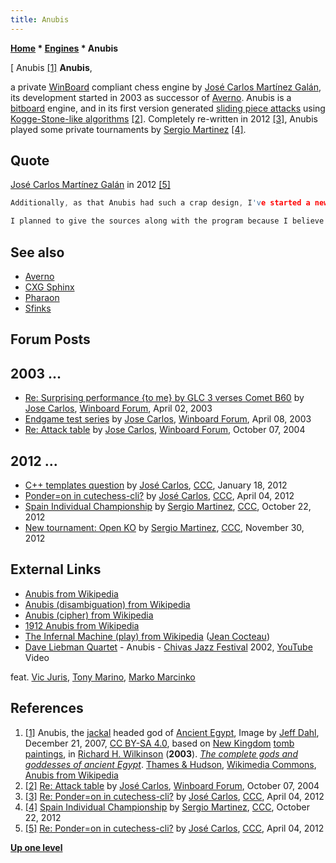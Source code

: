 ```yaml
---
title: Anubis
---
```

**[Home](Home "Home") * [Engines](Engines "Engines") * Anubis**

\[ Anubis <a id="cite-note-1" href="#cite-ref-1">[1]</a>
**Anubis**,

a private [WinBoard](WinBoard "WinBoard") compliant chess engine by [José Carlos Martínez Galán](Jos%C3%A9_Carlos_Mart%C3%ADnez_Gal%C3%A1n "José Carlos Martínez Galán"), its development started in 2003 as successor of [Averno](Averno "Averno"). Anubis is a [bitboard](Bitboards "Bitboards") engine, and in its first version generated [sliding piece attacks](Sliding_Piece_Attacks "Sliding Piece Attacks") using [Kogge-Stone-like algorithms](Kogge-Stone_Algorithm "Kogge-Stone Algorithm") <a id="cite-note-2" href="#cite-ref-2">[2]</a>. Completely re-written in 2012 <a id="cite-note-3" href="#cite-ref-3">[3]</a>, Anubis played some private tournaments by [Sergio Martinez](index.php?title=Sergio_Martinez&action=edit&redlink=1 "Sergio Martinez (page does not exist)") <a id="cite-note-4" href="#cite-ref-4">[4]</a>.

## Quote

[José Carlos Martínez Galán](Jos%C3%A9_Carlos_Mart%C3%ADnez_Gal%C3%A1n "José Carlos Martínez Galán") in 2012 <a id="cite-note-5" href="#cite-ref-5">[5]</a>

```C++
Additionally, as that Anubis had such a crap design, I've started a new one from scratch, and I've reused the name. The new one is well designed and has much more potential, but it's not complete yet, it can't play chess.

```

```C++
I planned to give the sources along with the program because I believe this design is really good, but all the mess around the [Rybka case](Rybka_Controversy "Rybka Controversy") has made me change my mind. Too much trouble for what should be an enjoyable hobby. So I'm not going to release any chess program nor participate in any tournament.

```

## See also

- [Averno](Averno "Averno")
- [CXG Sphinx](CXG_Sphinx "CXG Sphinx")
- [Pharaon](Pharaon "Pharaon")
- [Sfinks](Sfinks "Sfinks")

## Forum Posts

## 2003 ...

- [Re: Surprising performance {to me} by GLC 3 verses Comet B60](http://www.open-aurec.com/wbforum/viewtopic.php?f=18&t=42034&start=1) by [Jose Carlos](Jos%C3%A9_Carlos_Mart%C3%ADnez_Gal%C3%A1n "José Carlos Martínez Galán"), [Winboard Forum](Computer_Chess_Forums "Computer Chess Forums"), April 02, 2003
- [Endgame test series](http://www.open-aurec.com/wbforum/viewtopic.php?f=18&t=42127) by [Jose Carlos](Jos%C3%A9_Carlos_Mart%C3%ADnez_Gal%C3%A1n "José Carlos Martínez Galán"), [Winboard Forum](Computer_Chess_Forums "Computer Chess Forums"), April 08, 2003
- [Re: Attack table](http://www.open-aurec.com/wbforum/viewtopic.php?f=4&t=171&start=11) by [Jose Carlos](Jos%C3%A9_Carlos_Mart%C3%ADnez_Gal%C3%A1n "José Carlos Martínez Galán"), [Winboard Forum](Computer_Chess_Forums "Computer Chess Forums"), October 07, 2004

## 2012 ...

- [C++ templates question](http://www.talkchess.com/forum/viewtopic.php?t=42046) by [José Carlos](Jos%C3%A9_Carlos_Mart%C3%ADnez_Gal%C3%A1n "José Carlos Martínez Galán"), [CCC](CCC "CCC"), January 18, 2012
- [Ponder=on in cutechess-cli?](http://www.talkchess.com/forum3/viewtopic.php?t=43157) by [José Carlos](Jos%C3%A9_Carlos_Mart%C3%ADnez_Gal%C3%A1n "José Carlos Martínez Galán"), [CCC](CCC "CCC"), April 04, 2012
- [Spain Individual Championship](http://www.talkchess.com/forum/viewtopic.php?t=45684) by [Sergio Martinez](index.php?title=Sergio_Martinez&action=edit&redlink=1 "Sergio Martinez (page does not exist)"), [CCC](CCC "CCC"), October 22, 2012
- [New tournament: Open KO](http://www.talkchess.com/forum3/viewtopic.php?f=6&t=46211) by [Sergio Martinez](index.php?title=Sergio_Martinez&action=edit&redlink=1 "Sergio Martinez (page does not exist)"), [CCC](CCC "CCC"), November 30, 2012

## External Links

- [Anubis from Wikipedia](https://en.wikipedia.org/wiki/Anubis)
- [Anubis (disambiguation) from Wikipedia](https://en.wikipedia.org/wiki/Anubis_%28disambiguation%29)
- [Anubis (cipher) from Wikipedia](https://en.wikipedia.org/wiki/Anubis_%28cipher%29)
- [1912 Anubis from Wikipedia](https://en.wikipedia.org/wiki/1912_Anubis)
- [The Infernal Machine (play) from Wikipedia](https://en.wikipedia.org/wiki/The_Infernal_Machine_%28play%29) ([Jean Cocteau](https://en.wikipedia.org/wiki/Jean_Cocteau))
- [Dave Liebman Quartet](Category:Dave_Liebman "Category:Dave Liebman") - Anubis - [Chivas Jazz Festival](https://en.wikipedia.org/wiki/Chivas_Jazz_Festival) 2002, [YouTube](https://en.wikipedia.org/wiki/YouTube) Video

feat. [Vic Juris](https://en.wikipedia.org/wiki/Vic_Juris), [Tony Marino](http://www.allaboutjazz.com/broad-street-tony-marino-tmp-review-by-javier-aq-ortiz.php), [Marko Marcinko](http://www.discogs.com/artist/1003102-Marko-Marcinko)

## References

1. <a id="cite-ref-1" href="#cite-note-1">[1]</a> Anubis, the [jackal](https://en.wikipedia.org/wiki/Jackal) headed god of [Ancient Egypt](https://en.wikipedia.org/wiki/Ancient_Egypt), Image by [Jeff Dahl](https://en.wikipedia.org/wiki/User:Jeff_Dahl?rdfrom=commons:User:Jeff_Dahl), December 21, 2007, [CC BY-SA 4.0](https://creativecommons.org/licenses/by-sa/4.0/), based on [New Kingdom](https://en.wikipedia.org/wiki/New_Kingdom_of_Egypt) [tomb paintings](https://en.wikipedia.org/wiki/Art_of_ancient_Egypt#Painting), in [Richard H. Wilkinson](https://en.wikipedia.org/wiki/Richard_H._Wilkinson) (**2003**). *[The complete gods and goddesses of ancient Egypt](http://www.thamesandhudsonusa.com/books/the-complete-gods-and-goddesses-of-ancient-egypt-hardcover)*. [Thames & Hudson](https://en.wikipedia.org/wiki/Thames_%26_Hudson), [Wikimedia Commons](https://en.wikipedia.org/wiki/Wikimedia_Commons), [Anubis from Wikipedia](https://en.wikipedia.org/wiki/Anubis)
1. <a id="cite-ref-2" href="#cite-note-2">[2]</a> [Re: Attack table](http://www.open-aurec.com/wbforum/viewtopic.php?f=4&t=171&start=11) by [José Carlos](Jos%C3%A9_Carlos_Mart%C3%ADnez_Gal%C3%A1n "José Carlos Martínez Galán"), [Winboard Forum](Computer_Chess_Forums "Computer Chess Forums"), October 07, 2004
1. <a id="cite-ref-3" href="#cite-note-3">[3]</a>  [Re: Ponder=on in cutechess-cli?](http://www.talkchess.com/forum/viewtopic.php?t=43157) by [José Carlos](Jos%C3%A9_Carlos_Mart%C3%ADnez_Gal%C3%A1n "José Carlos Martínez Galán"), [CCC](CCC "CCC"), April 04, 2012
1. <a id="cite-ref-4" href="#cite-note-4">[4]</a> [Spain Individual Championship](http://www.talkchess.com/forum/viewtopic.php?t=45684) by [Sergio Martinez](index.php?title=Sergio_Martinez&action=edit&redlink=1 "Sergio Martinez (page does not exist)"), [CCC](CCC "CCC"), October 22, 2012
1. <a id="cite-ref-5" href="#cite-note-5">[5]</a> [Re: Ponder=on in cutechess-cli?](http://www.talkchess.com/forum3/viewtopic.php?t=43157&start=1) by [José Carlos](Jos%C3%A9_Carlos_Mart%C3%ADnez_Gal%C3%A1n "José Carlos Martínez Galán"), [CCC](CCC "CCC"), April 04, 2012

**[Up one level](Engines "Engines")**

